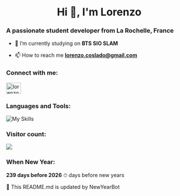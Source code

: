 <h1 align="center">Hi 👋, I'm Lorenzo</h1>
<h3>A passionate student developer from La Rochelle, France</h3>

- 🔭 I’m currently studying on **BTS SIO SLAM**

- 📫 How to reach me **lorenzo.coslado@gmail.com**

<h3 align="left">Connect with me:</h3>
<p align="left">
<a href="https://linkedin.com/in/lorenzo-coslado-5ab552249" target="blank"><img align="center" src="https://raw.githubusercontent.com/rahuldkjain/github-profile-readme-generator/master/src/images/icons/Social/linked-in-alt.svg" alt="lorenzo coslado" height="30" width="40" /></a>
</p>

<h3 align="left">Languages and Tools:</h3>

![My Skills](https://skillicons.dev/icons?i=js,react,expressjs,nodejs,npm,pnpm,php,mysql,python,typescript,debian,flutter,c#)

### Visitor count:

<img src="https://profile-counter.glitch.me/Lorenzo-Coslado/count.svg" />

<h3 align="left">When New Year:</h3>

**239 days before 2026** ⏱ days before new years







































































































🤖 This README.md is updated by NewYearBot 


